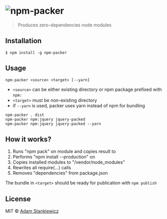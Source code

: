 # ![npm-packer](http://imgh.us/npm-packer_1.svg)

> Produces zero-dependencies node modules

## Installation

```
$ npm install -g npm-packer
```

## Usage

```
npm-packer <source> <target> [--yarn]
```

- `<source>` can be either existing directory or npm package prefixed with `npm:`
- `<target>` must be non-existing directory
- if `--yarn` is used, packer uses yarn instead of npm for bundling

```
npm-packer . dist
npm-packer npm:jquery jquery-packed
npm-packer npm:jquery jquery-packed --yarn
```

## How it works?

1. Runs "npm pack" on <source> module and copies result to <target>
2. Performs "npm install --production" on <target>
3. Copies installed modules to "<target>/vendor/node_modules"
4. Rewrites all require(...) calls
5. Removes "dependencies" from package.json

The bundle in `<target>` should be ready for publication with `npm publish`

## License

MIT © [Adam Stankiewicz](https://sheerun.net)
